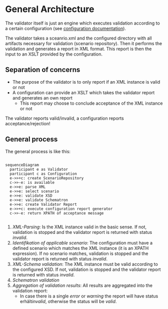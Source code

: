 # General Architecture

The validator itself is just an engine which executes validation according to a certain configuration (see [configuration documentation](docs/configurations.md)).

The validator takes a sceanrio.xml and the configured directory with all artifacts necessary for validation (scenario repository). Then it performs 
the validation and generates a report in XML format. This report is then the input to an XSLT provided by the configuration.

## Separation of concerns

* The purpose of the validator is to only report if an XML instance is valid or not
* A configuration can provide an XSLT which takes the validator report and generates an own report
  * This report may choose to conclude acceptance of the XML instance or not

The validator reports valid/invalid, a configuration reports acceptance/rejection!


## General process
The general process is like this: 

```mermaid

sequenceDiagram
  participant e as Validator
  participant c as Configuration
  e->>+c: create ScenarioRepository
  c->>-e: is available
  e->>e: parse XML
  e->>e: select scenario
  e->>e: validate XSD
  e->>e: validate Schematron
  e->>e: create Validator Report
  e->>+c: execute configuration report generator
  c->>-e: return XPATH of acceptance message
  
```
 
1. *XML-Parsing*: Is the XML instance valid in the basic sense. If not, validation is stopped and the validator report is returned with status *invalid*.
2. *Identifikation of applicable scenario*: The configuration must have a defined scenario which matches the XML instance (it is an XPATH expression). If no scenario matches, validation is stopped and the validator report is returned with status *invalid*.
3. *XML-Schema validation*: The XML instance must be valid according to the configured XSD. If not, validation is stopped and the validator report is returned with status *invalid*.
4. *Schematron validation*
5. *Aggregation of validation results*: All results are aggregated into the validation report:
    * In case there is a single *error* or *warning* the report will have status erhält*invalid*, otherwise the status will be *valid*.


